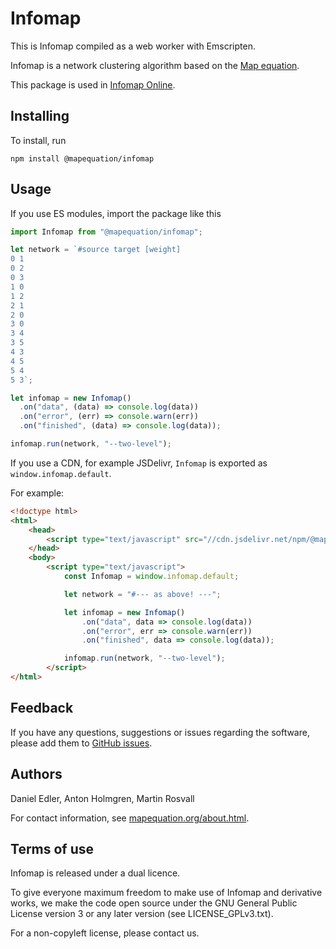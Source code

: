 # Infomap

This is Infomap compiled as a web worker with Emscripten.

Infomap is a network clustering algorithm based on the [Map equation](//www.mapequation.org/publications.html#Rosvall-Axelsson-Bergstrom-2009-Map-equation).

This package is used in [Infomap Online](//www.mapequation.org/infomap/).

## Installing

To install, run

```shell
npm install @mapequation/infomap
```

## Usage

If you use ES modules, import the package like this

```javascript
import Infomap from "@mapequation/infomap";

let network = `#source target [weight]
0 1
0 2
0 3
1 0
1 2
2 1
2 0
3 0
3 4
3 5
4 3
4 5
5 4
5 3`;

let infomap = new Infomap()
  .on("data", (data) => console.log(data))
  .on("error", (err) => console.warn(err))
  .on("finished", (data) => console.log(data));

infomap.run(network, "--two-level");
```

If you use a CDN, for example JSDelivr, `Infomap` is exported as `window.infomap.default`.

For example:

```html
<!doctype html>
<html>
    <head>
        <script type="text/javascript" src="//cdn.jsdelivr.net/npm/@mapequation/infomap@latest/dist/index.min.js"></script>
    </head>
    <body>
        <script type="text/javascript">
            const Infomap = window.infomap.default;

            let network = "#--- as above! ---";

            let infomap = new Infomap()
                .on("data", data => console.log(data))
                .on("error", err => console.warn(err))
                .on("finished", data => console.log(data));

            infomap.run(network, "--two-level");
        </script>
</html>
```

## Feedback

If you have any questions, suggestions or issues regarding the software, please add them to [GitHub issues](//github.com/mapequation/infomap/issues).

## Authors

Daniel Edler, Anton Holmgren, Martin Rosvall

For contact information, see [mapequation.org/about.html](//www.mapequation.org/about.html).

## Terms of use

Infomap is released under a dual licence.

To give everyone maximum freedom to make use of Infomap and derivative works,
we make the code open source under the GNU General Public License version 3
or any later version (see LICENSE_GPLv3.txt).

For a non-copyleft license, please contact us.
